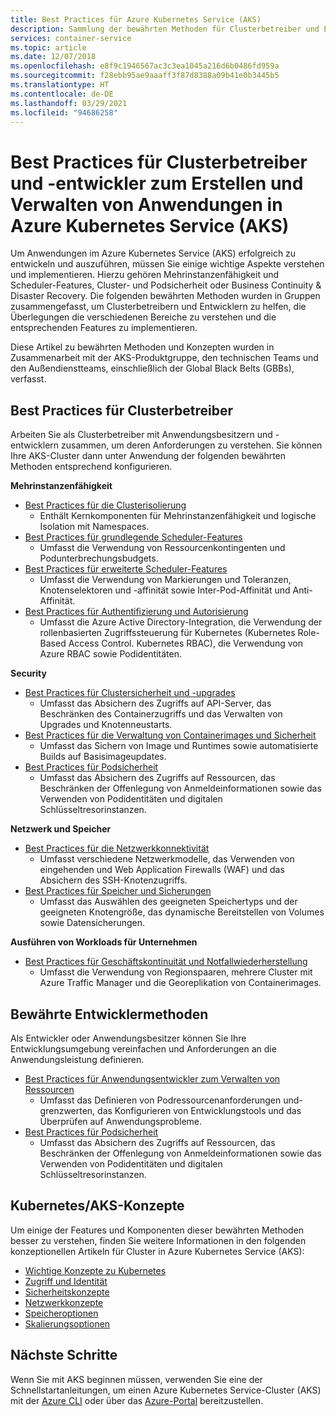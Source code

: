 ```yaml
---
title: Best Practices für Azure Kubernetes Service (AKS)
description: Sammlung der bewährten Methoden für Clusterbetreiber und Entwickler zum Erstellen und Verwalten von Anwendungen in Azure Kubernetes Service (AKS)
services: container-service
ms.topic: article
ms.date: 12/07/2018
ms.openlocfilehash: e8f9c1946567ac3c3ea1045a216d6b0486fd959a
ms.sourcegitcommit: f28ebb95ae9aaaff3f87d8388a09b41e0b3445b5
ms.translationtype: HT
ms.contentlocale: de-DE
ms.lasthandoff: 03/29/2021
ms.locfileid: "94686258"
---
```

# <a name="cluster-operator-and-developer-best-practices-to-build-and-manage-applications-on-azure-kubernetes-service-aks"></a>Best Practices für Clusterbetreiber und -entwickler zum Erstellen und Verwalten von Anwendungen in Azure Kubernetes Service (AKS)

Um Anwendungen im Azure Kubernetes Service (AKS) erfolgreich zu entwickeln und auszuführen, müssen Sie einige wichtige Aspekte verstehen und implementieren. Hierzu gehören Mehrinstanzenfähigkeit und Scheduler-Features, Cluster- und Podsicherheit oder Business Continuity & Disaster Recovery. Die folgenden bewährten Methoden wurden in Gruppen zusammengefasst, um Clusterbetreibern und Entwicklern zu helfen, die Überlegungen die verschiedenen Bereiche zu verstehen und die entsprechenden Features zu implementieren.

Diese Artikel zu bewährten Methoden und Konzepten wurden in Zusammenarbeit mit der AKS-Produktgruppe, den technischen Teams und den Außendienstteams, einschließlich der Global Black Belts (GBBs), verfasst.

## <a name="cluster-operator-best-practices"></a>Best Practices für Clusterbetreiber

Arbeiten Sie als Clusterbetreiber mit Anwendungsbesitzern und -entwicklern zusammen, um deren Anforderungen zu verstehen. Sie können Ihre AKS-Cluster dann unter Anwendung der folgenden bewährten Methoden entsprechend konfigurieren.

**Mehrinstanzenfähigkeit**

* [Best Practices für die Clusterisolierung](operator-best-practices-cluster-isolation.md)
    * Enthält Kernkomponenten für Mehrinstanzenfähigkeit und logische Isolation mit Namespaces.
* [Best Practices für grundlegende Scheduler-Features](operator-best-practices-scheduler.md)
    * Umfasst die Verwendung von Ressourcenkontingenten und Podunterbrechungsbudgets.
* [Best Practices für erweiterte Scheduler-Features](operator-best-practices-advanced-scheduler.md)
    * Umfasst die Verwendung von Markierungen und Toleranzen, Knotenselektoren und -affinität sowie Inter-Pod-Affinität und Anti-Affinität.
* [Best Practices für Authentifizierung und Autorisierung](operator-best-practices-identity.md)
    * Umfasst die Azure Active Directory-Integration, die Verwendung der rollenbasierten Zugriffssteuerung für Kubernetes (Kubernetes Role-Based Access Control. Kubernetes RBAC), die Verwendung von Azure RBAC sowie Podidentitäten.

**Security**

* [Best Practices für Clustersicherheit und -upgrades](operator-best-practices-cluster-security.md)
    * Umfasst das Absichern des Zugriffs auf API-Server, das Beschränken des Containerzugriffs und das Verwalten von Upgrades und Knotenneustarts.
* [Best Practices für die Verwaltung von Containerimages und Sicherheit](operator-best-practices-container-image-management.md)
    * Umfasst das Sichern von Image und Runtimes sowie automatisierte Builds auf Basisimageupdates.
* [Best Practices für Podsicherheit](developer-best-practices-pod-security.md)
    * Umfasst das Absichern des Zugriffs auf Ressourcen, das Beschränken der Offenlegung von Anmeldeinformationen sowie das Verwenden von Podidentitäten und digitalen Schlüsseltresorinstanzen.

**Netzwerk und Speicher**

* [Best Practices für die Netzwerkkonnektivität](operator-best-practices-network.md)
    * Umfasst verschiedene Netzwerkmodelle, das Verwenden von eingehenden und Web Application Firewalls (WAF) und das Absichern des SSH-Knotenzugriffs.
* [Best Practices für Speicher und Sicherungen](operator-best-practices-storage.md)
    * Umfasst das Auswählen des geeigneten Speichertyps und der geeigneten Knotengröße, das dynamische Bereitstellen von Volumes sowie Datensicherungen.

**Ausführen von Workloads für Unternehmen**

* [Best Practices für Geschäftskontinuität und Notfallwiederherstellung](operator-best-practices-multi-region.md)
    * Umfasst die Verwendung von Regionspaaren, mehrere Cluster mit Azure Traffic Manager und die Georeplikation von Containerimages.

## <a name="developer-best-practices"></a>Bewährte Entwicklermethoden

Als Entwickler oder Anwendungsbesitzer können Sie Ihre Entwicklungsumgebung vereinfachen und Anforderungen an die Anwendungsleistung definieren.

* [Best Practices für Anwendungsentwickler zum Verwalten von Ressourcen](developer-best-practices-resource-management.md)
    * Umfasst das Definieren von Podressourcenanforderungen und-grenzwerten, das Konfigurieren von Entwicklungstools und das Überprüfen auf Anwendungsprobleme.
* [Best Practices für Podsicherheit](developer-best-practices-pod-security.md)
    * Umfasst das Absichern des Zugriffs auf Ressourcen, das Beschränken der Offenlegung von Anmeldeinformationen sowie das Verwenden von Podidentitäten und digitalen Schlüsseltresorinstanzen.

## <a name="kubernetes--aks-concepts"></a>Kubernetes/AKS-Konzepte

Um einige der Features und Komponenten dieser bewährten Methoden besser zu verstehen, finden Sie weitere Informationen in den folgenden konzeptionellen Artikeln für Cluster in Azure Kubernetes Service (AKS):

* [Wichtige Konzepte zu Kubernetes](concepts-clusters-workloads.md)
* [Zugriff und Identität](concepts-identity.md)
* [Sicherheitskonzepte](concepts-security.md)
* [Netzwerkkonzepte](concepts-network.md)
* [Speicheroptionen](concepts-storage.md)
* [Skalierungsoptionen](concepts-scale.md)

## <a name="next-steps"></a>Nächste Schritte

Wenn Sie mit AKS beginnen müssen, verwenden Sie eine der Schnellstartanleitungen, um einen Azure Kubernetes Service-Cluster (AKS) mit der [Azure CLI](kubernetes-walkthrough.md) oder über das [Azure-Portal](kubernetes-walkthrough-portal.md) bereitzustellen.
